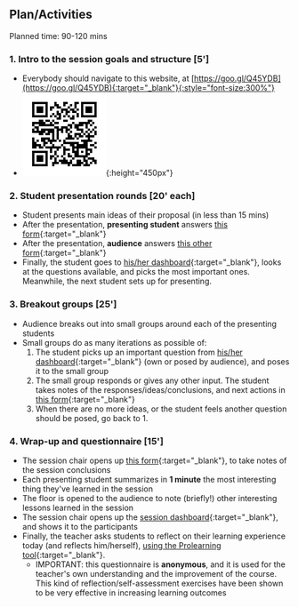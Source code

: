 ## Plan/Activities

Planned time: 90-120 mins


### 1. Intro to the session goals and structure **[5']**
* Everybody should navigate to this website, at [https://goo.gl/Q45YDB](https://goo.gl/Q45YDB){:target="_blank"}{:style="font-size:300%"}
* ![... or scan this!](assets/qr.png){:height="450px"}

### 2. Student presentation rounds **[20' each]**
* Student presents main ideas of their proposal (in less than 15 mins)
* After the presentation, **presenting student** answers [this form](https://docs.google.com/forms/d/e/1FAIpQLScnPY0dLCSVt44_w7M7jiGyFzL4dt5MZ4oqi4vQ_yxphyowrA/viewform){:target="_blank"}
* After the presentation, **audience** answers [this other form](https://docs.google.com/forms/d/e/1FAIpQLSfJf4Ki9H2NtxsV-1kM2oFdfEWZI6qWQVHpdf_JnFknFTDDSw/viewform){:target="_blank"}
* Finally, the student goes to [his/her dashboard](https://luispprieto.shinyapps.io/dashboard4terje/#section-student){:target="_blank"}, looks at the questions available, and picks the most important ones. Meanwhile, the next student sets up for presenting.

### 3. Breakout groups **[25']**
* Audience breaks out into small groups around each of the presenting students
* Small groups do as many iterations as possible of:
    1. The student picks up an important question from [his/her dashboard](https://luispprieto.shinyapps.io/dashboard4terje/#section-student){:target="_blank"} (own or posed by audience), and poses it to the small group
    2. The small group responds or gives any other input. The student takes notes of the responses/ideas/conclusions, and next actions in [this form](https://docs.google.com/forms/d/e/1FAIpQLSfXANsd10kNwAneP7sMSA2apJq7soVFAeVUt6_iI7aYZmxTGA/viewform){:target="_blank"}
    3. When there are no more ideas, or the student feels another question should be posed, go back to 1.

### 4. Wrap-up and questionnaire **[15']**
* The session chair opens up [this form](https://docs.google.com/forms/d/e/1FAIpQLScbBu_NACzyubZdSpXejMnNaMOHEHZVtSSamRpd0A7dCuGYNw/viewform){:target="_blank"}, to take notes of the session conclusions
* Each presenting student summarizes in **1 minute** the most interesting thing they've learned in the session
* The floor is opened to the audience to note (briefly!) other interesting lessons learned in the session
* The session chair opens up the [session dashboard](https://luispprieto.shinyapps.io/dashboard4terje/#section-overall){:target="_blank"}, and shows it to the participants
* Finally, the teacher asks students to reflect on their learning experience today (and reflects him/herself), [using the Prolearning tool](http://prolearning.realto.ch/){:target="_blank"}.
    * IMPORTANT: this questionnaire is **anonymous**, and it is used for the teacher's own understanding and the improvement of the course. This kind of reflection/self-assessment exercises have been shown to be very effective in increasing learning outcomes
